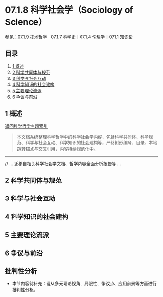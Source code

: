 # 07.1.8 科学社会学（Sociology of Science）

[参见：07.1.9 技术哲学](07.1.9_Philosophy_of_Technology.md)｜07.1.7 科学史｜07.1.4 伦理学｜07.1.1 知识论

## 目录

1. [1 概述](#1-概述)
2. [2 科学共同体与规范](#2-科学共同体与规范)
3. [3 科学与社会互动](#3-科学与社会互动)
4. [4 科学知识的社会建构](#4-科学知识的社会建构)
5. [5 主要理论流派](#5-主要理论流派)
6. [6 争议与前沿](#6-争议与前沿)

## 1 概述

[返回科学哲学主题索引](README.md)

> 本文档系统整理科学哲学中的科学社会学内容，包括科学共同体、科学规范、科学与社会互动、科学知识的社会建构等，严格树形编号、目录、本地跳转锚点与交叉引用，内容持续规范化中。

---

// ... 迁移自相关科学社会学文档、哲学内容全面分析报告等 ...

## 2 科学共同体与规范

## 3 科学与社会互动

## 4 科学知识的社会建构

## 5 主要理论流派

## 6 争议与前沿


## 批判性分析

- 本节内容待补充：请从多元理论视角、局限性、争议点、应用前景等方面进行批判性分析。
